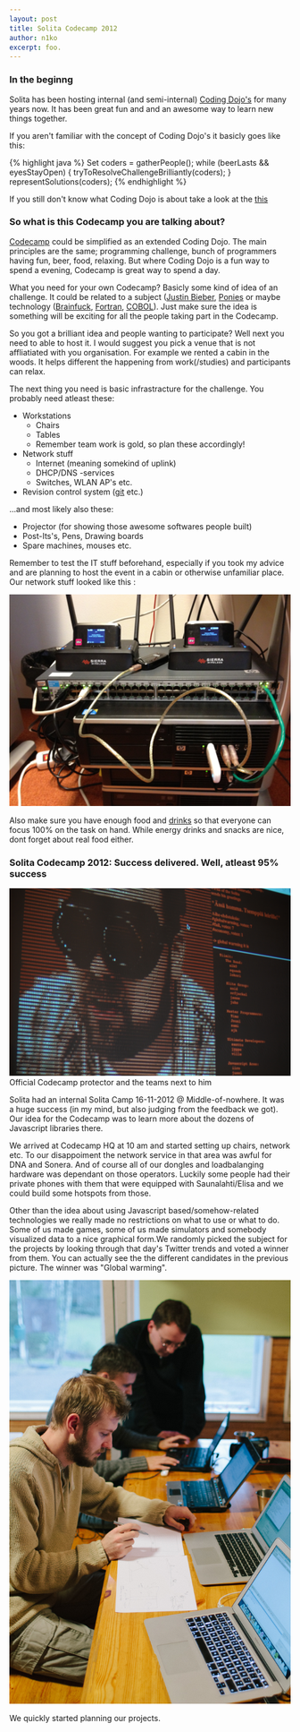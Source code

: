 ```yaml
---
layout: post
title: Solita Codecamp 2012
author: n1ko
excerpt: foo.
---
```


### In the beginng ###

Solita has been hosting internal (and semi-internal) [Coding Dojo's](http://codingdojo.org/cgi-bin/wiki.pl?WhatIsCodingDojo) for many years now. It has been great fun and and an awesome way to learn new things together.

If you aren't familiar with the concept of Coding Dojo's it basicly goes like this:

{% highlight java %}
Set<Programmers> coders = gatherPeople();
while (beerLasts && eyesStayOpen) {
	tryToResolveChallengeBrilliantly(coders);
}
representSolutions(coders);
{% endhighlight %}

If you still don't know what Coding Dojo is about take a look at the [this](http://codingdojo.org/cgi-bin/wiki.pl?WhatIsCodingDojo)

### So what is this Codecamp you are talking about? ###

[Codecamp](http://en.wikipedia.org/wiki/Code_Camp) could be simplified as an extended Coding Dojo. The main principles are the same; programming challenge, bunch of programmers having fun, beer, food, relaxing. But where Coding Dojo is a fun way to spend a evening, Codecamp is great way to spend a day. 

What you need for your own Codecamp? Basicly some kind of idea of an challenge. It could be related to a subject ([Justin Bieber](www.justinbiebermusic.com), [Ponies](www.hasbro.com/mylittlepony) or maybe technology ([Brainfuck](http://esolangs.org/wiki/brainfuck), [Fortran](http://www.fortran.com/), [COBOL](http://www.webopedia.com/TERM/C/COBOL.html)). Just make sure the idea is something will be exciting for all the people taking part in the Codecamp.

So you got a brilliant idea and people wanting to participate? Well next you need to able to host it. I would suggest you pick a venue that is not affliatiated with you organisation. For example we rented a cabin in the woods. It helps different the happening from work(/studies) and participants can relax.

The next thing you need is basic infrastracture for the challenge. You probably need atleast these:

* Workstations 
	* Chairs
	* Tables
	* Remember team work is gold, so plan these accordingly!
* Network stuff
	* Internet (meaning somekind of uplink)
	* DHCP/DNS -services
	* Switches, WLAN AP's etc.	
* Revision control system ([git](http://git-scm.com/) etc.)

...and most likely also these:

* Projector (for showing those awesome softwares people built)
* Post-Its's, Pens, Drawing boards
* Spare machines, mouses etc. 

Remember to test the IT stuff beforehand, especially if you took my advice and are planning to host the event in a cabin or otherwise unfamiliar place. Our network stuff looked like this :

![network_stuffzzz](/img/codecamp/codecamp_interweb.jpg)


Also make sure you have enough food and [drinks](http://xkcd.com/323/) so that everyone can focus 100% on the task on hand. While energy drinks and snacks are nice, dont forget about real food either.

### Solita Codecamp 2012: Success delivered. Well, atleast 95% success ###

![tirila](/img/codecamp/ascii_tirila.jpg)
Official Codecamp protector and the teams next to him

Solita had an internal Solita Camp 16-11-2012 @ Middle-of-nowhere. It was a huge success (in my mind, but also judging from the feedback we got). Our idea for the Codecamp was to learn more about the dozens of Javascript libraries there.

We arrived at Codecamp HQ at 10 am and started setting up chairs, network etc. To our disappoiment the network service in that area was awful for DNA and Sonera. And of course all of our dongles and loadbalanging hardware was dependant on those operators. Luckily some people had their private phones with them that were equipped with Saunalahti/Elisa and we could build some hotspots from those. 

Other than the idea about using Javascript based/somehow-related technologies we really made no restrictions on what to use or what to do. Some of us made games, some of us made simulators and somebody visualized data to a nice graphical form.We randomly picked the subject for the projects by looking through that day's Twitter trends and voted a winner from them. You can actually see the the different candidates in the previous picture. The winner was "Global warming".

![planning](/img/codecamp/concept.jpg)

We quickly started planning our projects. 





